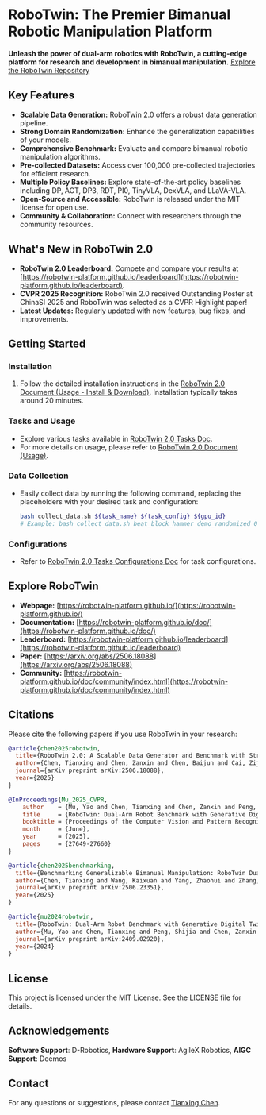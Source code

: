 # RoboTwin: The Premier Bimanual Robotic Manipulation Platform

**Unleash the power of dual-arm robotics with RoboTwin, a cutting-edge platform for research and development in bimanual manipulation.** [Explore the RoboTwin Repository](https://github.com/RoboTwin-Platform/RoboTwin)

## Key Features

*   **Scalable Data Generation:** RoboTwin 2.0 offers a robust data generation pipeline.
*   **Strong Domain Randomization:**  Enhance the generalization capabilities of your models.
*   **Comprehensive Benchmark:**  Evaluate and compare bimanual robotic manipulation algorithms.
*   **Pre-collected Datasets:** Access over 100,000 pre-collected trajectories for efficient research.
*   **Multiple Policy Baselines:**  Explore state-of-the-art policy baselines including DP, ACT, DP3, RDT, PI0, TinyVLA, DexVLA, and LLaVA-VLA.
*   **Open-Source and Accessible:** RoboTwin is released under the MIT license for open use.
*   **Community & Collaboration:**  Connect with researchers through the community resources.

## What's New in RoboTwin 2.0

*   **RoboTwin 2.0 Leaderboard:**  Compete and compare your results at [https://robotwin-platform.github.io/leaderboard](https://robotwin-platform.github.io/leaderboard).
*   **CVPR 2025 Recognition:** RoboTwin 2.0 received Outstanding Poster at ChinaSI 2025 and RoboTwin was selected as a CVPR Highlight paper!
*   **Latest Updates:** Regularly updated with new features, bug fixes, and improvements.

## Getting Started

### Installation

1.  Follow the detailed installation instructions in the [RoboTwin 2.0 Document (Usage - Install & Download)](https://robotwin-platform.github.io/doc/usage/robotwin-install.html). Installation typically takes around 20 minutes.

### Tasks and Usage

*   Explore various tasks available in [RoboTwin 2.0 Tasks Doc](https://robotwin-platform.github.io/doc/tasks/index.html).
*   For more details on usage, please refer to [RoboTwin 2.0 Document (Usage)](https://robotwin-platform.github.io/doc/usage/index.html).

### Data Collection

*   Easily collect data by running the following command, replacing the placeholders with your desired task and configuration:

    ```bash
    bash collect_data.sh ${task_name} ${task_config} ${gpu_id}
    # Example: bash collect_data.sh beat_block_hammer demo_randomized 0
    ```

### Configurations

*   Refer to [RoboTwin 2.0 Tasks Configurations Doc](https://robotwin-platform.github.io/doc/usage/configurations.html) for task configurations.

## Explore RoboTwin

*   **Webpage:** [https://robotwin-platform.github.io/](https://robotwin-platform.github.io/)
*   **Documentation:** [https://robotwin-platform.github.io/doc/](https://robotwin-platform.github.io/doc/)
*   **Leaderboard:** [https://robotwin-platform.github.io/leaderboard](https://robotwin-platform.github.io/leaderboard)
*   **Paper:** [https://arxiv.org/abs/2506.18088](https://arxiv.org/abs/2506.18088)
*   **Community:** [https://robotwin-platform.github.io/doc/community/index.html](https://robotwin-platform.github.io/doc/community/index.html)

## Citations

Please cite the following papers if you use RoboTwin in your research:

```bibtex
@article{chen2025robotwin,
  title={RoboTwin 2.0: A Scalable Data Generator and Benchmark with Strong Domain Randomization for Robust Bimanual Robotic Manipulation},
  author={Chen, Tianxing and Chen, Zanxin and Chen, Baijun and Cai, Zijian and Liu, Yibin and Liang, Qiwei and Li, Zixuan and Lin, Xianliang and Ge, Yiheng and Gu, Zhenyu and others},
  journal={arXiv preprint arXiv:2506.18088},
  year={2025}
}
```

```bibtex
@InProceedings{Mu_2025_CVPR,
    author    = {Mu, Yao and Chen, Tianxing and Chen, Zanxin and Peng, Shijia and Lan, Zhiqian and Gao, Zeyu and Liang, Zhixuan and Yu, Qiaojun and Zou, Yude and Xu, Mingkun and Lin, Lunkai and Xie, Zhiqiang and Ding, Mingyu and Luo, Ping},
    title     = {RoboTwin: Dual-Arm Robot Benchmark with Generative Digital Twins},
    booktitle = {Proceedings of the Computer Vision and Pattern Recognition Conference (CVPR)},
    month     = {June},
    year      = {2025},
    pages     = {27649-27660}
}
```

```bibtex
@article{chen2025benchmarking,
  title={Benchmarking Generalizable Bimanual Manipulation: RoboTwin Dual-Arm Collaboration Challenge at CVPR 2025 MEIS Workshop},
  author={Chen, Tianxing and Wang, Kaixuan and Yang, Zhaohui and Zhang, Yuhao and Chen, Zanxin and Chen, Baijun and Dong, Wanxi and Liu, Ziyuan and Chen, Dong and Yang, Tianshuo and others},
  journal={arXiv preprint arXiv:2506.23351},
  year={2025}
}
```

```bibtex
@article{mu2024robotwin,
  title={RoboTwin: Dual-Arm Robot Benchmark with Generative Digital Twins (early version)},
  author={Mu, Yao and Chen, Tianxing and Peng, Shijia and Chen, Zanxin and Gao, Zeyu and Zou, Yude and Lin, Lunkai and Xie, Zhiqiang and Luo, Ping},
  journal={arXiv preprint arXiv:2409.02920},
  year={2024}
}
```

## License

This project is licensed under the MIT License. See the [LICENSE](./LICENSE) file for details.

## Acknowledgements

**Software Support**: D-Robotics, **Hardware Support**: AgileX Robotics, **AIGC Support**: Deemos

## Contact

For any questions or suggestions, please contact [Tianxing Chen](https://tianxingchen.github.io).